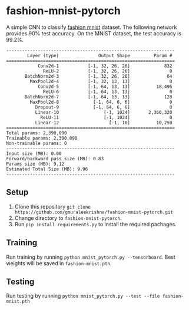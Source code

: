 # fashion-mnist-pytorch

A simple CNN to classify [fashion mnist][1] dataset. The following network provides 90% test accuracy. On the MNIST dataset, the test accuracy is 99.2%.

```
----------------------------------------------------------------
        Layer (type)               Output Shape         Param #
================================================================
            Conv2d-1           [-1, 32, 26, 26]             832
              ReLU-2           [-1, 32, 26, 26]               0
       BatchNorm2d-3           [-1, 32, 26, 26]              64
         MaxPool2d-4           [-1, 32, 13, 13]               0
            Conv2d-5           [-1, 64, 13, 13]          18,496
              ReLU-6           [-1, 64, 13, 13]               0
       BatchNorm2d-7           [-1, 64, 13, 13]             128
         MaxPool2d-8             [-1, 64, 6, 6]               0
           Dropout-9             [-1, 64, 6, 6]               0
           Linear-10                 [-1, 1024]       2,360,320
             ReLU-11                 [-1, 1024]               0
           Linear-12                   [-1, 10]          10,250
================================================================
Total params: 2,390,090
Trainable params: 2,390,090
Non-trainable params: 0
----------------------------------------------------------------
Input size (MB): 0.00
Forward/backward pass size (MB): 0.83
Params size (MB): 9.12
Estimated Total Size (MB): 9.96
----------------------------------------------------------------
```
## Setup

1. Clone this repository
`git clone https://github.com/gmuraleekrishna/fashion-mnist-pytorch.git`
1. Change directory to `fashion-mnist-pytorch`.
1. Run `pip install requirements.py` to install the required pachages.

## Training

Run training by running `python mnist_pytorch.py --tensorboard`. Best weights will be saved in `fashion-mnist.pth`.

## Testing

Run testing by running `python mnist_pytorch.py --test --file fashion-mnist.pth`


[1]: https://github.com/zalandoresearch/fashion-mnist
